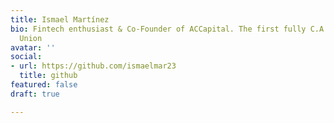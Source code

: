 ```yaml
---
title: Ismael Martínez
bio: Fintech enthusiast & Co-Founder of ACCapital. The first fully C.A. Digital Credit
  Union
avatar: ''
social:
- url: https://github.com/ismaelmar23
  title: github
featured: false
draft: true

---
```

